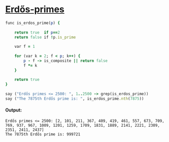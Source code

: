 [1]: https://rosettacode.org/wiki/Erdős-primes

# [Erdős-primes][1]

```ruby
func is_erdos_prime(p) {
 
    return true  if p==2
    return false if !p.is_prime
 
    var f = 1
 
    for (var k = 2; f < p; k++) {
        p - f -> is_composite || return false
        f *= k
    }
 
    return true
}
 
say ("Erdős primes <= 2500: ", 1..2500 -> grep(is_erdos_prime))
say ("The 7875th Erdős prime is: ", is_erdos_prime.nth(7875))
```

#### Output:
```
Erdős primes <= 2500: [2, 101, 211, 367, 409, 419, 461, 557, 673, 709, 769, 937, 967, 1009, 1201, 1259, 1709, 1831, 1889, 2141, 2221, 2309, 2351, 2411, 2437]
The 7875th Erdős prime is: 999721
```
